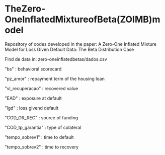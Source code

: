 # TheZero-OneInflatedMixtureofBeta(ZOIMB)model
Repository of codes developed in the paper: A Zero-One Inflated Mixture Model for Loss Given Default Data: The Beta Distribution Case


Find de data in:
zero-oneinflatedbetas/dados.csv

"bs" : behavioral scorecard

"pz_amor" : repayment term of the housing loan

"vl_recuperacao" : recovered value

"EAD" : exposure at default

"lgd" : loss givend default

"COD_OR_REC" : source of funding

"COD_tp_garantia" : type of colateral

"tempo_sobrev1" : time to default

"tempo_sobrev2" : time to recovery


